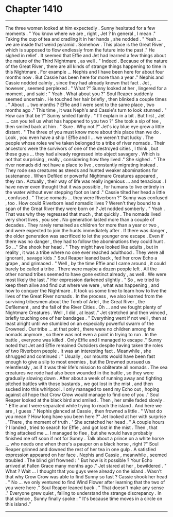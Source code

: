 
# Chapter 1410


---

The three women looked at him expectedly . Sunny hesitated for a few moments .
" You know where we are , right , Jet ? In general , I mean ."
Taking the cup of tea and cradling it in her hands , she nodded .
" Yeah ... we are inside that weird pyramid . Somehow . This place is the Great River , which is supposed to flow endlessly from the future into the past ."
He sighed in relief . It seemed that Effie and Jet had learned a few things about the nature of the Third Nightmare , as well .
" Indeed . Because of the nature of the Great River , there are all kinds of strange things happening to time in this Nightmare . For example ... Nephis and I have been here for about four months now . But Cassie has been here for more than a year ."
Nephis and Cassie nodded calmly , since they had already known that fact . Jet , however , seemed perplexed .
" What ?"
Sunny looked at her , lingered for a moment , and said :
" Yeah . What about you ?"
Soul Reaper suddenly seemed uncertain . He touched her hair briefly , then blinked a couple times .
" About ... two months ? Effie and I were sent to the same place , two months ago ."
This time , it was Neph's and Cassie's turn to look stunned .
" How can that be ?"
Sunny smiled faintly .
" I'll explain in a bit . But first , Jet ... can you tell us what has happened to you two ?"
She took a sip of tee , then smiled back at him .
" Sure . Why not ?"
Jet's icy blue eye grew a little distant .
" The three of you must know more about this place than we do . Look , you even have a ship ! Effie and I ... we weren't that lucky . The people whose roles we've taken belonged to a tribe of river nomads . Their ancestors were the survivors of one of the destroyed cities , I think , but these guys ... they had already regressed into abject savagery . Which is not that surprising , really , considering how they lived ."
She sighed .
" The river nomads did not have a place to live , constantly migrating instead . They rode sea creatures as steeds and hunted weaker abominations for sustenance . When Defiled or powerful Nightmare Creatures appeared , they ran . Actually , their way of life was really ingenious ... and tenacious . I have never even thought that it was possible , for humans to live entirely in the water without ever stepping foot on land ."
Cassie tilted her head a little , confused .
" These nomads ... they were Riverborn ?"
Sunny was confused , too . How could Riverborn lead nomadic lives ? Weren't they bound to a span of the Great River they were born on ?
Jet nodded somberly .
" Yeah . That was why they regressed that much , that quickly . The nomads lived very short lives , you see . No generation lasted more than a couple of decades . They rarely remained as children for more than a year or two , and were expected to join the hunts immediately after . If there was danger , the older generation was sacrificed to let the younger one escape . Even if there was no danger , they had to follow the abominations they could hunt . So ..."
She shook her head .
" They might have looked like adults , but in reality , it was a tribe where no one ever reached adulthood . They were all ignorant , savage kids ."
Soul Reaper leaned back , fed her crow Echo a grape , and grimaced .
" Well , by the time Effie and I came around , it could barely be called a tribe . There were maybe a dozen people left . All the other nomad tribes seemed to have gone extinct already , as well . We were most likely the last ."
Her expression darkened slightly .
" So , we tried to keep them alive and find out where we were , what was happening , and how to conquer the Nightmare . It took us some time to learn how to live the lives of the Great River nomads . In the process , we also learned from the surviving tribesmen about the Tomb of Ariel , the Great River , the Defilement , and the fall of the River Cities . Oh ... and we fought plenty of Nightmare Creatures . Well , I did , at least ."
Jet stretched and then winced , briefly touching one of her bandages .
" Everything went if not well , then at least alright until we stumbled on an especially powerful swarm of the Drowned . Our tribe ... at that point , there were no children among the nomads anymore , so there was not even a point in trying to run . In the battle , everyone was killed . Only Effie and I managed to escape ."
Sunny noted that Jet and Effie remained Outsiders despite having taken the roles of two Riverborn people . It was an interesting fact .
Meanwhile , she shrugged and continued :
" Usually , our mounts would have been fast enough to give a slip to most enemies , but the Drowned pursued us relentlessly , as if it was their life's mission to obliterate all nomads . The sea creatures we rode had also been wounded in the battle , so they were gradually slowing down . After about a week of running away and fighting pitched battles with those bastards , we got lost in the mist , and then sucked into this whirlpool . I only managed to send my Echo out , hoping against all hope that Crow Crow would manage to find one of you ."
Soul Reaper looked at the black bird and smiled . Then , her smile faded slowly .
" Effie and I were separated while trying to reach the island . And here we are , I guess ."
Nephis glanced at Cassie , then frowned a little .
" What do you mean ? How long have you been here ?"
Jet looked at her with surprise .
'There , the moment of truth . '
She scratched her head .
" A couple hours ? I landed , tried to search for Effie , and got lost in the mist . Then , that thing attacked me ... I managed to flee , but she would have probably finished me off soon if not for Sunny . Talk about a prince on a white horse ... who needs one when there's a pauper on a black horse , right ?"
Soul Reaper grinned and downed the rest of her tea in one gulp . A satisfied expression appeared on her face .
Nephis and Cassie , meanwhile , seemed troubled . The blind girl frowned :
" But how is it possible ? Your Echo arrived at Fallen Grace many months ago ."
Jet stared at her , bewildered .
" What ? Wait ... I thought that you guys were already on the island . Wasn't that why Crow Crow was able to find Sunny so fast ?
Cassie shook her head .
" No ... we only ventured to find Wind Flower after learning that the two of you were here ."
Soul Reaper leaned back .
" That doesn't make any sense ."
Everyone grew quiet , failing to understand the strange discrepancy .
In that silence , Sunny finally spoke :
" It's because time moves in a circle on this island ."

---

